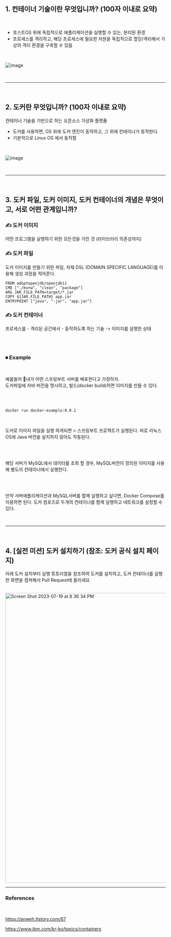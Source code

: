 
## 1. 컨테이너 기술이란 무엇입니까? (100자 이내로 요약)

<br>

- 호스트OS 위에 독립적으로 애플리케이션을 실행할 수 있는, 분리된 환경
- 프로세스를 격리하고, 해당 프로세스에 필요한 자원을 독립적으로 할당/격리해서 가상의 격리 환경을 구축할 수 있음

<br>

![image](https://github.com/sdoaolo/docker-pro-2308/assets/48430781/484532c5-65e4-41b4-b7e9-67d18199a7e9)


<br>

--- 

<br>



## 2. 도커란 무엇입니까? (100자 이내로 요약)

컨테이너 기술을 기반으로 하는 오픈소스 가상화 플랫폼
- 도커를 사용하면, OS 위에 도커 엔진이 동작하고, 그 위에 컨테이너가 동작한다. 
- 기본적으로 Linux OS 에서 동작함

<br>

![image](https://github.com/sdoaolo/docker-pro-2308/assets/48430781/8653d89b-8a45-46bc-aa88-2b18850e42c9)

<br>

--- 

<br>


## 3. 도커 파일, 도커 이미지, 도커 컨테이너의 개념은 무엇이고, 서로 어떤 관계입니까?

### ✍️ 도커 이미지
어떤 프로그램을 실행하기 위한 모든것을 가진 것 (라이브러리 의존성까지)



### ✍️ 도커 파일
도커 이미지를 만들기 위한 파일, 자체 DSL (DOMAIN SPECIFIC LANGUAGE)를 이용해 생성 과정을 적어준다.

```
FROM adoptopenjdk/openjdk11
CMD ["./mvnw", "clean", "package"]
ARG JAR_FILE_PATH=target/*.jar
COPY ${JAR_FILE_PATH} app.jar
ENTRYPOINT ["java", "-jar", "app.jar"]
```



### ✍️ 도커 컨테이너
프로세스를 - 격리된 공간에서 - 동작하도록 하는 기술  -> 이미지를 실행한 상태

<br><br>

### ⏺ Example 

<br>

예를들어 내가 어떤 스프링부트 서버를 배포한다고 가정하자.
<br>
도커파일에 자바 버전을 명시하고, 빌드(docker build)하면 이미지를 만들 수 있다.

<br><br>

```docker run docker-example:0.0.1```

<br>

도커로 이미지 파일을 실행 하게되면 > 스프링부트 프로젝트가 실행된다. 
따로 리눅스 OS에 Java 버전을 설치하지 않아도 작동된다.

<br><br>

해당 서버가 MySQL에서 데이터를 조회 할 경우, MySQL버전이 정의된 이미지를 사용해 별도의 컨테이너에서 실행한다.

<br><br>

만약 서버애플리케이션과 MySQL서버를 함께 실행하고 싶다면, Docker Compose를 이용하면 된다.
도커 컴포즈로 두개의 컨테이너를 함께 실행하고 네트워크를 설정할 수 있다.



<br>

--- 

<br>




## 4. [실전 미션] 도커 설치하기 (참조: 도커 공식 설치 페이지)


아래 도커 설치부터 실행 튜토리얼을 참조하여 도커를 설치하고, 도커 컨테이너를 실행한 화면을 캡쳐해서 Pull Request에 올리세요

<br>

<img width="907" alt="Screen Shot 2023-07-19 at 8 36 34 PM" src="https://github.com/sdoaolo/docker-pro-2308/assets/48430781/0388c391-256a-4bfb-828b-549ec6fee9ad">





---

### References 

<br>

https://anweh.tistory.com/67

https://www.ibm.com/kr-ko/topics/containers


<br>
<br>
